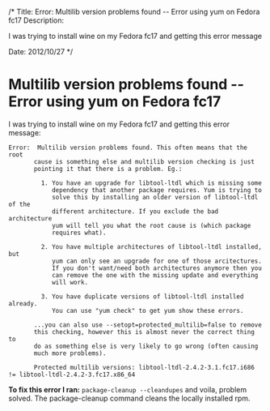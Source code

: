/*
Title: Error:  Multilib version problems found -- Error using yum on Fedora fc17
Description: <p>I was trying to install wine on my Fedora fc17 and getting this error message</p>
Date: 2012/10/27
*/

# Multilib version problems found -- Error using yum on Fedora fc17

I was trying to install wine on my Fedora fc17 and getting this error message:

    Error:  Multilib version problems found. This often means that the root
           cause is something else and multilib version checking is just
           pointing it that there is a problem. Eg.:

             1. You have an upgrade for libtool-ltdl which is missing some
                dependency that another package requires. Yum is trying to
                solve this by installing an older version of libtool-ltdl of the
                different architecture. If you exclude the bad architecture
                yum will tell you what the root cause is (which package
                requires what).
           
             2. You have multiple architectures of libtool-ltdl installed, but
                yum can only see an upgrade for one of those arcitectures.
                If you don't want/need both architectures anymore then you
                can remove the one with the missing update and everything
                will work.
           
             3. You have duplicate versions of libtool-ltdl installed already.
                You can use "yum check" to get yum show these errors.
           
           ...you can also use --setopt=protected_multilib=false to remove
           this checking, however this is almost never the correct thing to
           do as something else is very likely to go wrong (often causing
           much more problems).
           
           Protected multilib versions: libtool-ltdl-2.4.2-3.1.fc17.i686 != libtool-ltdl-2.4.2-3.fc17.x86_64



**To fix this error I ran:** `package-cleanup --cleandupes` and voila, problem
solved. The package-cleanup command cleans the locally installed rpm.
